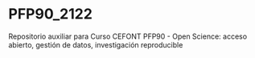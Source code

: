 # PFP90_2122
Repositorio auxiliar para Curso CEFONT PFP90 - Open Science: acceso abierto, gestión de datos, investigación reproducible
